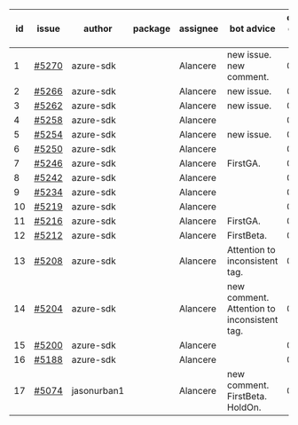| id | issue | author | package | assignee | bot advice | created date of issue | target release date | date from target |
| ------ | ------ | ------ | ------ | ------ | ------ | ------ | ------ | :-----: |
| 1 | [#5270](https://github.com/Azure/sdk-release-request/issues/5270) | azure-sdk |  | Alancere | new issue. new comment. | 06-11 | fail to get. |  |
| 2 | [#5266](https://github.com/Azure/sdk-release-request/issues/5266) | azure-sdk |  | Alancere | new issue. | 06-11 | 06-24 |  |
| 3 | [#5262](https://github.com/Azure/sdk-release-request/issues/5262) | azure-sdk |  | Alancere | new issue. | 06-11 | 06-21 |  |
| 4 | [#5258](https://github.com/Azure/sdk-release-request/issues/5258) | azure-sdk |  | Alancere |  | 06-06 | 06-21 |  |
| 5 | [#5254](https://github.com/Azure/sdk-release-request/issues/5254) | azure-sdk |  | Alancere | new issue. | 06-05 | 06-21 |  |
| 6 | [#5250](https://github.com/Azure/sdk-release-request/issues/5250) | azure-sdk |  | Alancere |  | 06-05 | 06-21 |  |
| 7 | [#5246](https://github.com/Azure/sdk-release-request/issues/5246) | azure-sdk |  | Alancere | FirstGA. | 06-05 | 06-21 |  |
| 8 | [#5242](https://github.com/Azure/sdk-release-request/issues/5242) | azure-sdk |  | Alancere |  | 06-04 | 06-21 |  |
| 9 | [#5234](https://github.com/Azure/sdk-release-request/issues/5234) | azure-sdk |  | Alancere |  | 06-04 | 06-21 |  |
| 10 | [#5219](https://github.com/Azure/sdk-release-request/issues/5219) | azure-sdk |  | Alancere |  | 05-22 | 06-21 |  |
| 11 | [#5216](https://github.com/Azure/sdk-release-request/issues/5216) | azure-sdk |  | Alancere | FirstGA. | 05-21 | 06-21 |  |
| 12 | [#5212](https://github.com/Azure/sdk-release-request/issues/5212) | azure-sdk |  | Alancere | FirstBeta. | 05-21 | 06-21 |  |
| 13 | [#5208](https://github.com/Azure/sdk-release-request/issues/5208) | azure-sdk |  | Alancere | Attention to inconsistent tag. | 05-15 | 06-21 |  |
| 14 | [#5204](https://github.com/Azure/sdk-release-request/issues/5204) | azure-sdk |  | Alancere | new comment. Attention to inconsistent tag. | 05-15 | 06-21 |  |
| 15 | [#5200](https://github.com/Azure/sdk-release-request/issues/5200) | azure-sdk |  | Alancere |  | 05-14 | 06-21 |  |
| 16 | [#5188](https://github.com/Azure/sdk-release-request/issues/5188) | azure-sdk |  | Alancere |  | 05-08 | 06-21 |  |
| 17 | [#5074](https://github.com/Azure/sdk-release-request/issues/5074) | jasonurban1 |  | Alancere | new comment. FirstBeta. HoldOn. | 03-22 | 05-24 |  |
